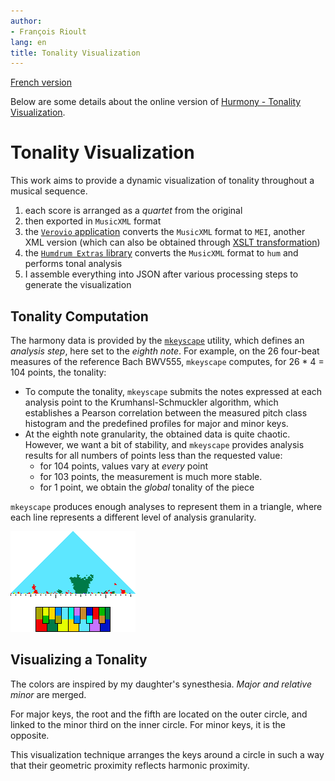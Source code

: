 ```yaml
---
author:
- François Rioult
lang: en
title: Tonality Visualization
---
```


[French version](index.md)

Below are some details about the online version of [Hurmony - Tonality Visualization](https://rioultf.users.greyc.fr/hurmony/index.php).

# Tonality Visualization

This work aims to provide a dynamic visualization of tonality throughout a musical sequence.

1. each score is arranged as a *quartet* from the original
2. then exported in `MusicXML` format
3. the [`Verovio` application](https://editor.verovio.org/) converts the `MusicXML` format to `MEI`, another XML version (which can also be obtained through [XSLT transformation](https://github.com/music-encoding/encoding-tools))
4. the [`Humdrum Extras` library](https://extras.humdrum.org) converts the `MusicXML` format to `hum` and performs tonal analysis
5. I assemble everything into JSON after various processing steps to generate the visualization

## Tonality Computation

The harmony data is provided by the [`mkeyscape`](https://extras.humdrum.org/man/mkeyscape/) utility, which defines an *analysis step*, here set to the *eighth note*. For example, on the 26 four-beat measures of the reference Bach BWV555, `mkeyscape` computes, for 26 * 4 = 104 points, the tonality:

* To compute the tonality, `mkeyscape` submits the notes expressed at each analysis point to the Krumhansl-Schmuckler algorithm, which establishes a Pearson correlation between the measured pitch class histogram and the predefined profiles for major and minor keys.
* At the eighth note granularity, the obtained data is quite chaotic. However, we want a bit of stability, and `mkeyscape` provides analysis results for all numbers of points less than the requested value:
  * for 104 points, values vary at *every* point
  * for 103 points, the measurement is much more stable.
  * for 1 point, we obtain the *global* tonality of the piece

`mkeyscape` produces enough analyses to represent them in a triangle, where each line represents a different level of analysis granularity.

<img src="BWV_555.png">

## Visualizing a Tonality

The colors are inspired by my daughter's synesthesia. *Major and relative minor* are merged.

For major keys, the root and the fifth are located on the outer circle, and linked to the minor third on the inner circle. For minor keys, it is the opposite.

This visualization technique arranges the keys around a circle in such a way that their geometric proximity reflects harmonic proximity.
